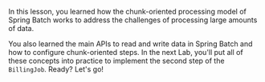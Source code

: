 In this lesson, you learned how the chunk-oriented processing model of Spring Batch works to address the challenges of processing large amounts of data.

You also learned the main APIs to read and write data in Spring Batch and how to configure chunk-oriented steps. In the next Lab, you'll put all of these concepts into practice to implement the second step of the `BillingJob`. Ready? Let's go!
